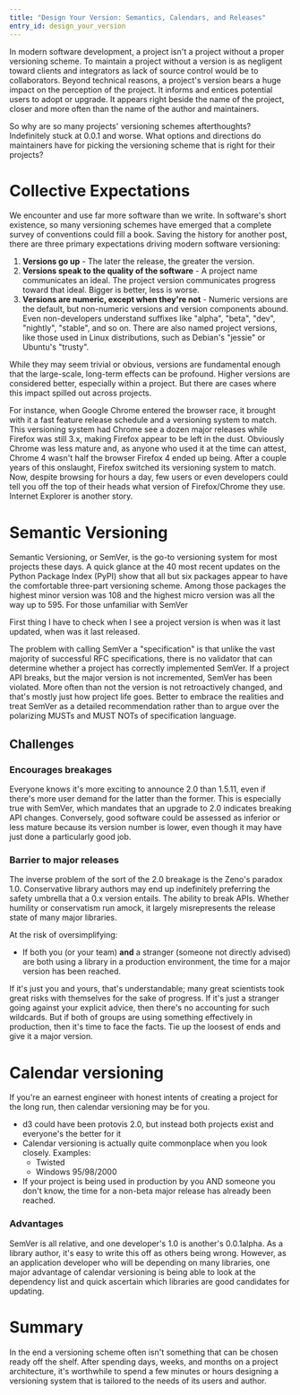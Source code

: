 ```yaml
---
title: "Design Your Version: Semantics, Calendars, and Releases"
entry_id: design_your_version
---
```


<!-- or Why Version Matters -->
<!-- or Choosing The Right Versioning System For Your Project -->
<!-- or What Your Project's Version Says About You -->
<!-- or Version Birth -->

In modern software development, a project isn't a project without a
proper versioning scheme. To maintain a project without a version is
as negligent toward clients and integrators as lack of source control
would be to collaborators. Beyond technical reasons, a project's
version bears a huge impact on the perception of the project. It
informs and entices potential users to adopt or upgrade. It appears
right beside the name of the project, closer and more often than the
name of the author and maintainers.

So why are so many projects' versioning schemes afterthoughts?
Indefinitely stuck at 0.0.1 and worse. What options and directions
do maintainers have for picking the versioning scheme that is right
for their projects?

# Collective Expectations

We encounter and use far more software than we write. In software's
short existence, so many versioning schemes have emerged that a
complete survey of conventions could fill a book. Saving the history
for another post, there are three primary expectations driving modern
software versioning:

1. **Versions go up** - The later the release, the greater the version.
2. **Versions speak to the quality of the software** - A project
   name communicates an ideal. The project version communicates
   progress toward that ideal. Bigger is better, less is worse.
3. **Versions are numeric, except when they're not** - Numeric
   versions are the default, but non-numeric versions and version
   components abound. Even non-developers understand suffixes like
   "alpha", "beta", "dev", "nightly", "stable", and so on. There are
   also named project versions, like those used in Linux
   distributions, such as Debian's "jessie" or Ubuntu's "trusty".

While they may seem trivial or obvious, versions are fundamental
enough that the large-scale, long-term effects can be profound. Higher
versions are considered better, especially within a project. But
there are cases where this impact spilled out across projects.

For instance, when Google Chrome entered the browser race, it brought
with it a fast feature release schedule and a versioning system to
match. This versioning system had Chrome see a dozen major releases
while Firefox was still 3.x, making Firefox appear to be left in the
dust. Obviously Chrome was less mature and, as anyone who used it at
the time can attest, Chrome 4 wasn't half the browser Firefox 4 ended
up being. After a couple years of this onslaught, Firefox switched its
versioning system to match. Now, despite browsing for hours a day, few
users or even developers could tell you off the top of their heads
what version of Firefox/Chrome they use. Internet Explorer is another
story.

<!--
TODO: move the story higher?

- http://lowendmac.com/musings/11mm/version-numbers.html
- http://www.pcworld.com/article/224842/why_firefox_rapid_release_schedule_is_a_bad_idea.html
- http://www.theverge.com/2012/7/9/3147445/mozilla-jono-dicarlo-rapid-releases-firefox
- https://www.google.com/search?channel=fs&q=firefox+rapid+release+chrome
- http://www.extremetech.com/internet/92792-mozilla-takes-firefox-version-number-removal-a-step-further
- https://bugzilla.mozilla.org/show_bug.cgi?id=678775
- https://support.mozilla.org/en-US/questions/896705
-->

# Semantic Versioning

Semantic Versioning, or SemVer, is the go-to versioning system for
most projects these days. A quick glance at the 40 most recent updates
on the Python Package Index (PyPI) show that all but six packages
appear to have the comfortable three-part versioning scheme. Among
those packages the highest minor version was 108 and the highest
micro version was all the way up to 595. For those unfamiliar with SemVer

First thing I have to check when I see a project version is when was
it last updated, when was it last released.

The problem with calling SemVer a "specification" is that unlike the
vast majority of successful RFC specifications, there is no validator
that can determine whether a project has correctly implemented
SemVer. If a project API breaks, but the major version is not
incremented, SemVer has been violated. More often than not the version
is not retroactively changed, and that's mostly just how project life
goes. Better to embrace the realities and treat SemVer as a detailed
recommendation rather than to argue over the polarizing MUSTs and MUST
NOTs of specification language.

## Challenges

### Encourages breakages

Everyone knows it's more exciting to announce 2.0 than 1.5.11, even if
there's more user demand for the latter than the former. This is
especially true with SemVer, which mandates that an upgrade to 2.0
indicates breaking API changes. Conversely, good software could be
assessed as inferior or less mature because its version number is
lower, even though it may have just done a particularly good job.

### Barrier to major releases

The inverse problem of the sort of the 2.0 breakage is the Zeno's
paradox 1.0. Conservative library authors may end up indefinitely
preferring the safety umbrella that a 0.x version entails. The ability
to break APIs. Whether humility or conservatism run amock, it largely
misrepresents the release state of many major libraries.

At the risk of oversimplifying:

* If both you (or your team) **and** a stranger (someone not
  directly advised) are both using a library in a production
  environment, the time for a major version has been reached.

If it's just you and yours, that's understandable; many great
scientists took great risks with themselves for the sake of
progress. If it's just a stranger going against your explicit advice,
then there's no accounting for such wildcards. But if both of groups
are using something effectively in production, then it's time to face
the facts. Tie up the loosest of ends and give it a major version.

# Calendar versioning

If you're an earnest engineer with honest intents of creating a
project for the long run, then calendar versioning may be for you.

* d3 could have been protovis 2.0, but instead both projects exist and
  everyone's the better for it
* Calendar versioning is actually quite commonplace when you look closely. Examples:
    * Twisted
    * Windows 95/98/2000
* If your project is being used in production by you AND someone you
  don't know, the time for a non-beta major release has already been reached.

### Advantages

SemVer is all relative, and one developer's 1.0 is another's
0.0.1alpha. As a library author, it's easy to write this off as others
being wrong. However, as an application developer who will be
depending on many libraries, one major advantage of calendar
versioning is being able to look at the dependency list and quick
ascertain which libraries are good candidates for updating.


# Summary

In the end a versioning scheme often isn't something that can be
chosen ready off the shelf. After spending days, weeks, and months on
a project architecture, it's worthwhile to spend a few minutes or
hours designing a versioning system that is tailored to the needs of
its users and author.

<!--
# PyPI recent 40

* Highest minor: 108
* Highest micro: 595
* Five 4-part versions
* One calendar version
-->
